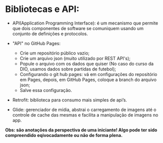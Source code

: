 # Bibliotecas e API:
- API(Application Programming Interface): é um mecanismo que permite que dois componentes de software se comuniquem usando um conjunto de definições e protocolos. 
- "API" no GitHub Pages:
  - Crie um repositório público vazio;
  - Crie um arquivo json (muito utilizado por REST API's);
  - Popule o arquivo com os dados que quiser (No caso do curso da DIO, usamos dados sobre partidas de futebol);
  - Configurando o git hub pages: vá em configurações do repositório em Pages, depois, em GitHub Pages, coloque a branch do arquivo json;
  - Salve essa configuração.

- Retrofit:  biblioteca para consumo mais simples de api’s.
- Glide: gerenciador de mídia, abstrai o carregamento de imagens até o controle de cache das mesmas e facilita a manipulação de imagens no app.  


**Obs: são anotações da perspectiva de uma iniciante! Algo pode ter sido compreendido eqivocadamente ou não de forma plena.**


